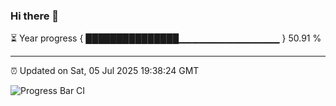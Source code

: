 ### Hi there 👋

⏳ Year progress { ███████████████▁▁▁▁▁▁▁▁▁▁▁▁▁▁▁ } 50.91 %

---

⏰ Updated on Sat, 05 Jul 2025 19:38:24 GMT

![Progress Bar CI](https://github.com/IshwaranRudhara/GIT-ACTION/workflows/Progress%20Bar%20CI/badge.svg)
